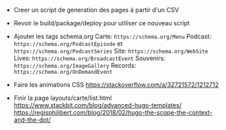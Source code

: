 - Creer un script de generation des pages à partir d'un CSV

- Revoir le build/package/deploy pour utiliser ce nouveau script

- Ajouter les tags schema.org
    Carte: `https://schema.org/Menu`
    Podcast: `https://schema.org/PodcastEpisode` et `https://schema.org/PodcastSeries`
    Site: `https://schema.org/WebSite`
    Lives: `https://schema.org/BroadcastEvent`
    Souvenirs: `https://schema.org/ImageGallery`
    Records: `https://schema.org/OnDemandEvent`
    
- Faire les animations CSS 
    https://stackoverflow.com/a/32721572/1212712

- Finir la page layouts/carte/list.html
    https://www.stackbit.com/blog/advanced-hugo-templates/
    https://regisphilibert.com/blog/2018/02/hugo-the-scope-the-context-and-the-dot/
